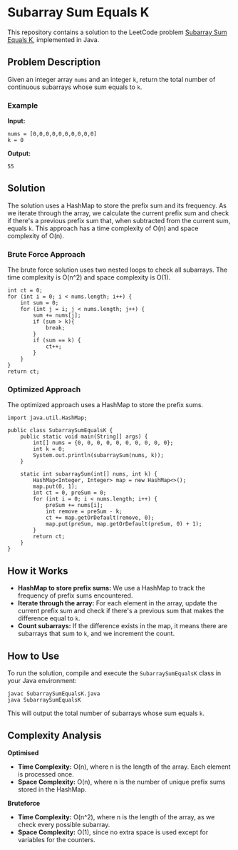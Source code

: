 
# Subarray Sum Equals K

This repository contains a solution to the LeetCode problem [Subarray Sum Equals K](https://leetcode.com/problems/subarray-sum-equals-k/description/?source=submission-ac), implemented in Java.

## Problem Description

Given an integer array `nums` and an integer `k`, return the total number of continuous subarrays whose sum equals to `k`.

### Example

**Input:**
```java[]
nums = [0,0,0,0,0,0,0,0,0,0]
k = 0
```

**Output:**
```java[]
55
```

## Solution

The solution uses a HashMap to store the prefix sum and its frequency. As we iterate through the array, we calculate the current prefix sum and check if there's a previous prefix sum that, when subtracted from the current sum, equals `k`. This approach has a time complexity of O(n) and space complexity of O(n).

### Brute Force Approach

The brute force solution uses two nested loops to check all subarrays. The time complexity is O(n^2) and space complexity is O(1).

```java[]
int ct = 0;
for (int i = 0; i < nums.length; i++) {
    int sum = 0;
    for (int j = i; j < nums.length; j++) {
        sum += nums[j];
        if (sum > k){
            break;
        }
        if (sum == k) {
            ct++;
        }
    }
}
return ct;
```

### Optimized Approach

The optimized approach uses a HashMap to store the prefix sums.

```java[]
import java.util.HashMap;

public class SubarraySumEqualsK {
    public static void main(String[] args) {
        int[] nums = {0, 0, 0, 0, 0, 0, 0, 0, 0, 0};
        int k = 0;
        System.out.println(subarraySum(nums, k));
    }

    static int subarraySum(int[] nums, int k) {
        HashMap<Integer, Integer> map = new HashMap<>();
        map.put(0, 1);
        int ct = 0, preSum = 0;
        for (int i = 0; i < nums.length; i++) {
            preSum += nums[i];
            int remove = preSum - k;
            ct += map.getOrDefault(remove, 0);
            map.put(preSum, map.getOrDefault(preSum, 0) + 1);
        }
        return ct;
    }
}
```

## How it Works

- **HashMap to store prefix sums:** We use a HashMap to track the frequency of prefix sums encountered.
- **Iterate through the array:** For each element in the array, update the current prefix sum and check if there's a previous sum that makes the difference equal to `k`.
- **Count subarrays:** If the difference exists in the map, it means there are subarrays that sum to `k`, and we increment the count.

## How to Use

To run the solution, compile and execute the `SubarraySumEqualsK` class in your Java environment:

```bash[]
javac SubarraySumEqualsK.java
java SubarraySumEqualsK
```

This will output the total number of subarrays whose sum equals `k`.

## Complexity Analysis

**Optimised**
- **Time Complexity:** O(n), where n is the length of the array. Each element is processed once.
- **Space Complexity:** O(n), where n is the number of unique prefix sums stored in the HashMap.

**Bruteforce**
- **Time Complexity:** O(n^2), where n is the length of the array, as we check every possible subarray.
- **Space Complexity:** O(1), since no extra space is used except for variables for the counters.